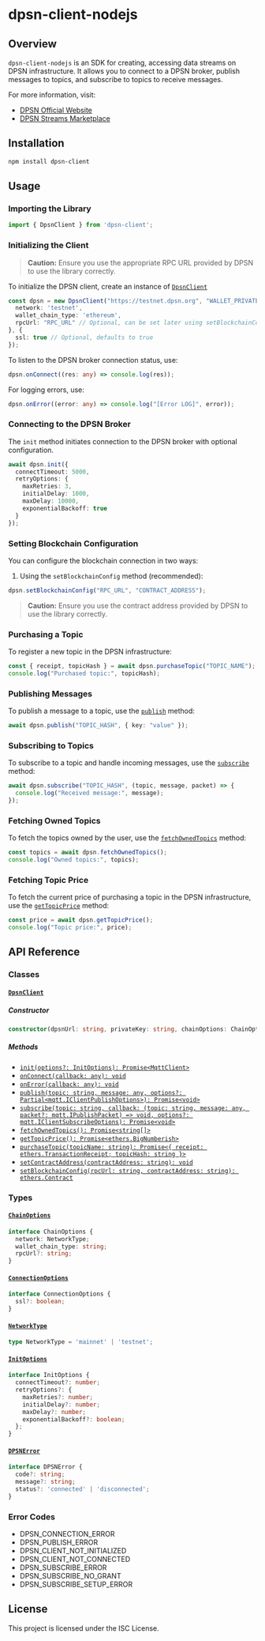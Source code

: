 # dpsn-client-nodejs

## Overview

`dpsn-client-nodejs` is an SDK for creating, accessing data streams on DPSN infrastructure. It allows you to connect to a DPSN broker, publish messages to topics, and subscribe to topics to receive messages.

For more information, visit:
- [DPSN Official Website](https://dpsn.org)
- [DPSN Streams Marketplace](https://streams.dpsn.org)

## Installation

```sh
npm install dpsn-client
```

## Usage

### Importing the Library

```ts
import { DpsnClient } from 'dpsn-client';
```

### Initializing the Client

> **Caution:** Ensure you use the appropriate RPC URL provided by DPSN to use the library correctly.

To initialize the DPSN client, create an instance of [`DpsnClient`](src/index.ts)

```ts
const dpsn = new DpsnClient("https://testnet.dpsn.org", "WALLET_PRIVATE_KEY", {
  network: 'testnet',
  wallet_chain_type: 'ethereum',
  rpcUrl: "RPC_URL" // Optional, can be set later using setBlockchainConfig()
}, {
  ssl: true // Optional, defaults to true
});
```

To listen to the DPSN broker connection status, use:

```ts
dpsn.onConnect((res: any) => console.log(res));
```

For logging errors, use:

```ts
dpsn.onError((error: any) => console.log("[Error LOG]", error));
```

### Connecting to the DPSN Broker

The `init` method initiates connection to the DPSN broker with optional configuration.

```ts
await dpsn.init({
  connectTimeout: 5000,
  retryOptions: {
    maxRetries: 3,
    initialDelay: 1000,
    maxDelay: 10000,
    exponentialBackoff: true
  }
});
```

### Setting Blockchain Configuration

You can configure the blockchain connection in two ways:

1. Using the `setBlockchainConfig` method (recommended):

```ts
dpsn.setBlockchainConfig("RPC_URL", "CONTRACT_ADDRESS");
```

> **Caution:** Ensure you use the contract address provided by DPSN to use the library correctly.

### Purchasing a Topic

To register a new topic in the DPSN infrastructure:

```ts
const { receipt, topicHash } = await dpsn.purchaseTopic("TOPIC_NAME");
console.log("Purchased topic:", topicHash);
```

### Publishing Messages

To publish a message to a topic, use the [`publish`](src/index.ts) method:

```ts
await dpsn.publish("TOPIC_HASH", { key: "value" });
```

### Subscribing to Topics

To subscribe to a topic and handle incoming messages, use the [`subscribe`](src/index.ts) method:

```ts
await dpsn.subscribe("TOPIC_HASH", (topic, message, packet) => {
  console.log("Received message:", message);
});
```

### Fetching Owned Topics

To fetch the topics owned by the user, use the [`fetchOwnedTopics`](src/index.ts) method:

```ts
const topics = await dpsn.fetchOwnedTopics();
console.log("Owned topics:", topics);
```

### Fetching Topic Price

To fetch the current price of purchasing a topic in the DPSN infrastructure, use the [`getTopicPrice`](src/index.ts) method:

```ts
const price = await dpsn.getTopicPrice();
console.log("Topic price:", price);
```

## API Reference

### Classes

#### [`DpsnClient`](src/index.ts)

##### Constructor

```ts
constructor(dpsnUrl: string, privateKey: string, chainOptions: ChainOptions, connectionOptions: ConnectionOptions = { ssl: true })
```

##### Methods

- [`init(options?: InitOptions): Promise<MqttClient>`](src/index.ts)
- [`onConnect(callback: any): void`](src/index.ts)
- [`onError(callback: any): void`](src/index.ts)
- [`publish(topic: string, message: any, options?: Partial<mqtt.IClientPublishOptions>): Promise<void>`](src/index.ts)
- [`subscribe(topic: string, callback: (topic: string, message: any, packet?: mqtt.IPublishPacket) => void, options?: mqtt.IClientSubscribeOptions): Promise<void>`](src/index.ts)
- [`fetchOwnedTopics(): Promise<string[]>`](src/index.ts)
- [`getTopicPrice(): Promise<ethers.BigNumberish>`](src/index.ts)
- [`purchaseTopic(topicName: string): Promise<{ receipt: ethers.TransactionReceipt; topicHash: string }>`](src/index.ts)
- [`setContractAddress(contractAddress: string): void`](src/index.ts)
- [`setBlockchainConfig(rpcUrl: string, contractAddress: string): ethers.Contract`](src/index.ts)

### Types

#### [`ChainOptions`](src/index.ts)

```ts
interface ChainOptions {
  network: NetworkType;
  wallet_chain_type: string;
  rpcUrl?: string;
}
```

#### [`ConnectionOptions`](src/index.ts)

```ts
interface ConnectionOptions {
  ssl?: boolean;
}
```

#### [`NetworkType`](src/index.ts)

```ts
type NetworkType = 'mainnet' | 'testnet';
```

#### [`InitOptions`](src/index.ts)

```ts
interface InitOptions {
  connectTimeout?: number;
  retryOptions?: {
    maxRetries?: number;
    initialDelay?: number;
    maxDelay?: number;
    exponentialBackoff?: boolean;
  };
}
```

#### [`DPSNError`](src/index.ts)

```ts
interface DPSNError {
  code?: string;
  message?: string;
  status?: 'connected' | 'disconnected';
}
```

### Error Codes

- DPSN_CONNECTION_ERROR
- DPSN_PUBLISH_ERROR
- DPSN_CLIENT_NOT_INITIALIZED
- DPSN_CLIENT_NOT_CONNECTED
- DPSN_SUBSCRIBE_ERROR
- DPSN_SUBSCRIBE_NO_GRANT
- DPSN_SUBSCRIBE_SETUP_ERROR

## License

This project is licensed under the ISC License.

